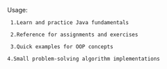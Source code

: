    Usage:

     1.Learn and practice Java fundamentals

     2.Reference for assignments and exercises

     3.Quick examples for OOP concepts

    4.Small problem-solving algorithm implementations
